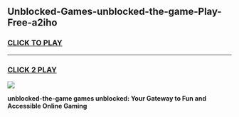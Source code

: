 
## Unblocked-Games-unblocked-the-game-Play-Free-a2iho
<h3>
<a href="https://premium76.site?title=unblocked-the-game&ref=18A1">CLICK TO PLAY</a></h3>
<hr>

<h3>
<a href="https://premium76.site?title=unblocked-the-game&ref=18A1">CLICK 2 PLAY</a>
  
</h3>

<a href="https://premium76.site?title=unblocked-the-game&ref=18A1"><img src="https://clearcache.store/games.png"></a>


**unblocked-the-game games unblocked: Your Gateway to Fun and Accessible Online Gaming**
